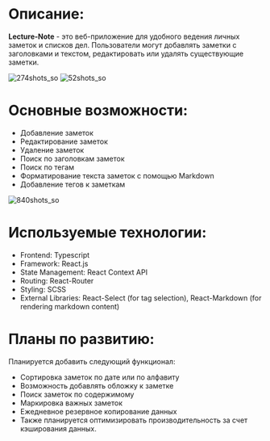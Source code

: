 # Описание:
**Lecture-Note** - это веб-приложение для удобного ведения личных заметок и списков дел. Пользователи могут добавлять заметки с заголовками и текстом, редактировать или удалять существующие заметки.

![274shots_so](https://github.com/dilshod-egm/lecture-note/assets/84387723/ff5607ad-428f-42bc-b64e-539e1f9c80f2)
![52shots_so](https://github.com/dilshod-egm/lecture-note/assets/84387723/00a5e010-bc6f-42e8-acf7-8b95dc5a2470)

# Основные возможности:

- Добавление заметок
- Редактирование заметок
- Удаление заметок
- Поиск по заголовкам заметок
- Поиск по тегам
- Форматирование текста заметок с помощью Markdown
- Добавление тегов к заметкам

![840shots_so](https://github.com/dilshod-egm/lecture-note/assets/84387723/3d301e74-61ee-43f4-82d5-8bd671739244)


# Используемые технологии:
- Frontend: Typescript
- Framework: React.js
- State Management: React Context API
- Routing: React-Router
- Styling: SCSS
- External Libraries: React-Select (for tag selection), React-Markdown (for rendering markdown content)

# Планы по развитию:
Планируется добавить следующий функционал:
- Сортировка заметок по дате или по алфавиту
- Возможность добавлять обложку к заметке
- Поиск заметок по содержимому
- Маркировка важных заметок
- Ежедневное резервное копирование данных
- Также планируется оптимизировать производительность за счет кэширования данных.
